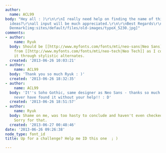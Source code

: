 ```yaml
---
author:
  name: ACL99
body: "Hey all : )\r\n\r\nI really need help on finding the name of this font.  Any
  ideas?\r\nall input will be much appreciated.\r\n\r\nBest Regards\r\nChristina from
  Denmark[img:sites/default/files/old-images/typoX_5230.jpg]"
comments:
- author:
    name: Ryuk
  body: Should be [[http://www.myfonts.com/fonts/mti/neo-sans|Neo Sans]] with /g borrowed
    from [[http://www.myfonts.com/fonts/mti/neo-tech|Neo Tech]] as I couldn't find
    it through stylistic alternates.
  created: '2013-06-26 10:03:21'
- author:
    name: ACL99
  body: 'Thank you so much Ryuk : )'
  created: '2013-06-26 18:32:35'
- author:
    name: ACL99
  body: 'It''s Soho Gothic, same designer as Neo Sans - thanks so much Ryuk, I would
    never have found it without your help!! : D'
  created: '2013-06-26 18:51:57'
- author:
    name: Ryuk
  body: Shame on me, was too hasty to conclude and haven't even checked Soho Gothic...
    Sorry for that.
  created: '2013-06-27 00:48:46'
date: '2013-06-26 09:26:38'
node_type: font_id
title: Up for a challenge? Help me ID this one  ; )

---
```

